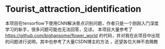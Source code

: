 # Tourist_attraction_identification
本项目在tensorflow下使用CNN解决景点识别问题，作者只是一个刚刚入门深度学习的新手，很多问题可能也无法回答，见谅。
本项目大量参考了 https://github.com/bighansome/flower_world 的代码，并对我在此项目中出现的问题进行说明，其中也参考了大量CSDN博主的方法
，还望各位大神不吝赐教<br>
